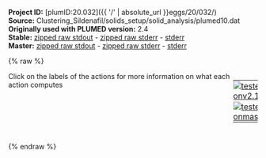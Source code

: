 **Project ID:** [plumID:20.032]({{ '/' | absolute_url }}eggs/20/032/)  
**Source:** Clustering_Sildenafil/solids_setup/solid_analysis/plumed10.dat  
**Originally used with PLUMED version:** 2.4  
**Stable:** [zipped raw stdout](plumed10.dat.plumed.stdout.txt.zip) - [zipped raw stderr](plumed10.dat.plumed.stderr.txt.zip) - [stderr](plumed10.dat.plumed.stderr)  
**Master:** [zipped raw stdout](plumed10.dat.plumed_master.stdout.txt.zip) - [zipped raw stderr](plumed10.dat.plumed_master.stderr.txt.zip) - [stderr](plumed10.dat.plumed_master.stderr)  

{% raw %}
<div style="width: 100%; float:left">
<div style="width: 90%; float:left" id="value_details_data/Clustering_Sildenafil/solids_setup/solid_analysis/plumed10.dat"> Click on the labels of the actions for more information on what each action computes </div>
<div style="width: 10%; float:left"><table><tr><td style="padding:1px"><a href="plumed10.dat.plumed.stderr"><img src="https://img.shields.io/badge/v2.10-passing-green.svg" alt="tested onv2.10" /></a></td></tr><tr><td style="padding:1px"><a href="plumed10.dat.plumed_master.stderr"><img src="https://img.shields.io/badge/master-passing-green.svg" alt="tested onmaster" /></a></td></tr></table></div></div>
<pre style="width=97%;">
<b name="data/Clustering_Sildenafil/solids_setup/solid_analysis/plumed10.dattA" onclick='showPath("data/Clustering_Sildenafil/solids_setup/solid_analysis/plumed10.dat","data/Clustering_Sildenafil/solids_setup/solid_analysis/plumed10.dattA","data/Clustering_Sildenafil/solids_setup/solid_analysis/plumed10.dattA","black")'>tA</b><span style="display:none;" id="data/Clustering_Sildenafil/solids_setup/solid_analysis/plumed10.dattA">The TORSION action with label <b>tA</b> calculates the following quantities:<table  align="center" frame="void" width="95%" cellpadding="5%"><tr><td width="5%"><b> Quantity </b>  </td><td width="5%"><b> Type </b>  </td><td><b> Description </b> </td></tr><tr><td width="5%">tA</td><td width="5%"><font color="black">scalar</font></td><td>the TORSION involving these atoms</td></tr></table></span>: <span class="plumedtooltip" style="color:green">TORSION<span class="right">Calculate a torsional angle. <a href="https://www.plumed.org/doc-master/user-doc/html/_t_o_r_s_i_o_n.html" style="color:green">More details</a><i></i></span></span> <span class="plumedtooltip">VECTOR1<span class="right">two atoms that define a vector<i></i></span></span>=637,631 <span class="plumedtooltip">AXIS<span class="right">two atoms that define an axis<i></i></span></span>=631,652 <span class="plumedtooltip">VECTOR2<span class="right">two atoms that define a vector<i></i></span></span>=652,658
<b name="data/Clustering_Sildenafil/solids_setup/solid_analysis/plumed10.dattB" onclick='showPath("data/Clustering_Sildenafil/solids_setup/solid_analysis/plumed10.dat","data/Clustering_Sildenafil/solids_setup/solid_analysis/plumed10.dattB","data/Clustering_Sildenafil/solids_setup/solid_analysis/plumed10.dattB","black")'>tB</b><span style="display:none;" id="data/Clustering_Sildenafil/solids_setup/solid_analysis/plumed10.dattB">The TORSION action with label <b>tB</b> calculates the following quantities:<table  align="center" frame="void" width="95%" cellpadding="5%"><tr><td width="5%"><b> Quantity </b>  </td><td width="5%"><b> Type </b>  </td><td><b> Description </b> </td></tr><tr><td width="5%">tB</td><td width="5%"><font color="black">scalar</font></td><td>the TORSION involving these atoms</td></tr></table></span>: <span class="plumedtooltip" style="color:green">TORSION<span class="right">Calculate a torsional angle. <a href="https://www.plumed.org/doc-master/user-doc/html/_t_o_r_s_i_o_n.html" style="color:green">More details</a><i></i></span></span> <span class="plumedtooltip">VECTOR1<span class="right">two atoms that define a vector<i></i></span></span>=650,639 <span class="plumedtooltip">AXIS<span class="right">two atoms that define an axis<i></i></span></span>=639,632 <span class="plumedtooltip">VECTOR2<span class="right">two atoms that define a vector<i></i></span></span>=632,660
<b name="data/Clustering_Sildenafil/solids_setup/solid_analysis/plumed10.dattC" onclick='showPath("data/Clustering_Sildenafil/solids_setup/solid_analysis/plumed10.dat","data/Clustering_Sildenafil/solids_setup/solid_analysis/plumed10.dattC","data/Clustering_Sildenafil/solids_setup/solid_analysis/plumed10.dattC","black")'>tC</b><span style="display:none;" id="data/Clustering_Sildenafil/solids_setup/solid_analysis/plumed10.dattC">The TORSION action with label <b>tC</b> calculates the following quantities:<table  align="center" frame="void" width="95%" cellpadding="5%"><tr><td width="5%"><b> Quantity </b>  </td><td width="5%"><b> Type </b>  </td><td><b> Description </b> </td></tr><tr><td width="5%">tC</td><td width="5%"><font color="black">scalar</font></td><td>the TORSION involving these atoms</td></tr></table></span>: <span class="plumedtooltip" style="color:green">TORSION<span class="right">Calculate a torsional angle. <a href="https://www.plumed.org/doc-master/user-doc/html/_t_o_r_s_i_o_n.html" style="color:green">More details</a><i></i></span></span> <span class="plumedtooltip">VECTOR1<span class="right">two atoms that define a vector<i></i></span></span>=639,632 <span class="plumedtooltip">AXIS<span class="right">two atoms that define an axis<i></i></span></span>=632,660 <span class="plumedtooltip">VECTOR2<span class="right">two atoms that define a vector<i></i></span></span>=660,672
<b name="data/Clustering_Sildenafil/solids_setup/solid_analysis/plumed10.dattD" onclick='showPath("data/Clustering_Sildenafil/solids_setup/solid_analysis/plumed10.dat","data/Clustering_Sildenafil/solids_setup/solid_analysis/plumed10.dattD","data/Clustering_Sildenafil/solids_setup/solid_analysis/plumed10.dattD","black")'>tD</b><span style="display:none;" id="data/Clustering_Sildenafil/solids_setup/solid_analysis/plumed10.dattD">The TORSION action with label <b>tD</b> calculates the following quantities:<table  align="center" frame="void" width="95%" cellpadding="5%"><tr><td width="5%"><b> Quantity </b>  </td><td width="5%"><b> Type </b>  </td><td><b> Description </b> </td></tr><tr><td width="5%">tD</td><td width="5%"><font color="black">scalar</font></td><td>the TORSION involving these atoms</td></tr></table></span>: <span class="plumedtooltip" style="color:green">TORSION<span class="right">Calculate a torsional angle. <a href="https://www.plumed.org/doc-master/user-doc/html/_t_o_r_s_i_o_n.html" style="color:green">More details</a><i></i></span></span> <span class="plumedtooltip">VECTOR1<span class="right">two atoms that define a vector<i></i></span></span>=639,648 <span class="plumedtooltip">AXIS<span class="right">two atoms that define an axis<i></i></span></span>=648,642 <span class="plumedtooltip">VECTOR2<span class="right">two atoms that define a vector<i></i></span></span>=642,635
<b name="data/Clustering_Sildenafil/solids_setup/solid_analysis/plumed10.dattE" onclick='showPath("data/Clustering_Sildenafil/solids_setup/solid_analysis/plumed10.dat","data/Clustering_Sildenafil/solids_setup/solid_analysis/plumed10.dattE","data/Clustering_Sildenafil/solids_setup/solid_analysis/plumed10.dattE","black")'>tE</b><span style="display:none;" id="data/Clustering_Sildenafil/solids_setup/solid_analysis/plumed10.dattE">The TORSION action with label <b>tE</b> calculates the following quantities:<table  align="center" frame="void" width="95%" cellpadding="5%"><tr><td width="5%"><b> Quantity </b>  </td><td width="5%"><b> Type </b>  </td><td><b> Description </b> </td></tr><tr><td width="5%">tE</td><td width="5%"><font color="black">scalar</font></td><td>the TORSION involving these atoms</td></tr></table></span>: <span class="plumedtooltip" style="color:green">TORSION<span class="right">Calculate a torsional angle. <a href="https://www.plumed.org/doc-master/user-doc/html/_t_o_r_s_i_o_n.html" style="color:green">More details</a><i></i></span></span> <span class="plumedtooltip">VECTOR1<span class="right">two atoms that define a vector<i></i></span></span>=641,645 <span class="plumedtooltip">AXIS<span class="right">two atoms that define an axis<i></i></span></span>=645,676 <span class="plumedtooltip">VECTOR2<span class="right">two atoms that define a vector<i></i></span></span>=676,691
<b name="data/Clustering_Sildenafil/solids_setup/solid_analysis/plumed10.dattF" onclick='showPath("data/Clustering_Sildenafil/solids_setup/solid_analysis/plumed10.dat","data/Clustering_Sildenafil/solids_setup/solid_analysis/plumed10.dattF","data/Clustering_Sildenafil/solids_setup/solid_analysis/plumed10.dattF","black")'>tF</b><span style="display:none;" id="data/Clustering_Sildenafil/solids_setup/solid_analysis/plumed10.dattF">The TORSION action with label <b>tF</b> calculates the following quantities:<table  align="center" frame="void" width="95%" cellpadding="5%"><tr><td width="5%"><b> Quantity </b>  </td><td width="5%"><b> Type </b>  </td><td><b> Description </b> </td></tr><tr><td width="5%">tF</td><td width="5%"><font color="black">scalar</font></td><td>the TORSION involving these atoms</td></tr></table></span>: <span class="plumedtooltip" style="color:green">TORSION<span class="right">Calculate a torsional angle. <a href="https://www.plumed.org/doc-master/user-doc/html/_t_o_r_s_i_o_n.html" style="color:green">More details</a><i></i></span></span> <span class="plumedtooltip">VECTOR1<span class="right">two atoms that define a vector<i></i></span></span>=645,676 <span class="plumedtooltip">AXIS<span class="right">two atoms that define an axis<i></i></span></span>=676,691 <span class="plumedtooltip">VECTOR2<span class="right">two atoms that define a vector<i></i></span></span>=691,687
<span class="plumedtooltip" style="color:green">PRINT<span class="right">Print quantities to a file. <a href="https://www.plumed.org/doc-master/user-doc/html/_p_r_i_n_t.html" style="color:green">More details</a><i></i></span></span> <span class="plumedtooltip">ARG<span class="right">the labels of the values that you would like to print to the file<i></i></span></span>=<b name="data/Clustering_Sildenafil/solids_setup/solid_analysis/plumed10.dattA">tA</b>,<b name="data/Clustering_Sildenafil/solids_setup/solid_analysis/plumed10.dattB">tB</b>,<b name="data/Clustering_Sildenafil/solids_setup/solid_analysis/plumed10.dattC">tC</b>,<b name="data/Clustering_Sildenafil/solids_setup/solid_analysis/plumed10.dattD">tD</b>,<b name="data/Clustering_Sildenafil/solids_setup/solid_analysis/plumed10.dattE">tE</b>,<b name="data/Clustering_Sildenafil/solids_setup/solid_analysis/plumed10.dattF">tF</b> <span class="plumedtooltip">FILE<span class="right">the name of the file on which to output these quantities<i></i></span></span>=cluster_data_10
<span style="display:none;" id="data/Clustering_Sildenafil/solids_setup/solid_analysis/plumed10.dat">The PRINT action with label <b></b> calculates something</span><span class="plumedtooltip" style="color:green">ENDPLUMED<span class="right">Terminate plumed input. <a href="https://www.plumed.org/doc-master/user-doc/html/_e_n_d_p_l_u_m_e_d.html" style="color:green">More details</a><i></i></span></span><span style="color:blue" class="comment">
</span></pre>
{% endraw %}
